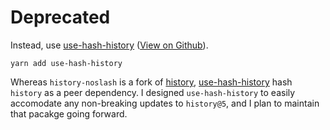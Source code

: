 # Deprecated

Instead, use [use-hash-history](https://www.npmjs.com/package/use-hash-history) ([View on Github](https://github.com/thejohnhoffer/use-hash-history#use-hash-history)).

```
yarn add use-hash-history
```

Whereas `history-noslash` is a fork of [history](https://github.com/remix-run/history/), [use-hash-history](https://www.npmjs.com/package/use-hash-history) hash `history` as a peer dependency. I designed `use-hash-history` to easily accomodate any non-breaking updates to `history@5`, and I plan to maintain that pacakge going forward.
